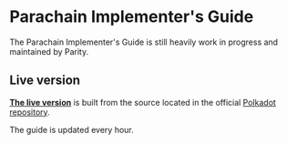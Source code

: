 # Parachain Implementer's Guide

The Parachain Implementer's Guide is still heavily work in progress and maintained by Parity.

## Live version

[**The live version**](https://w3f.github.io/parachain-implementers-guide/) is built from the source located in the official
[Polkadot repository](https://github.com/paritytech/polkadot/tree/master/roadmap/implementors-guide).

The guide is updated every hour.
